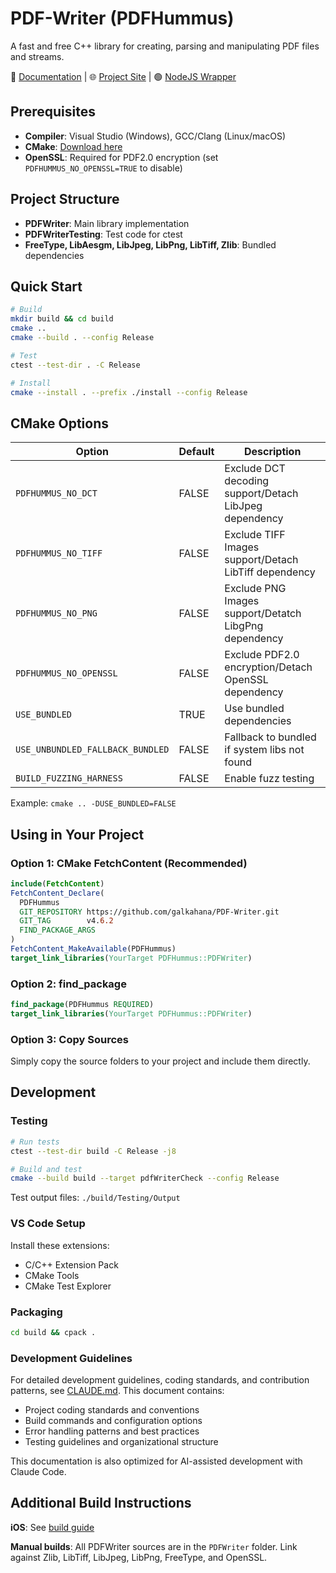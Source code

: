 # PDF-Writer (PDFHummus)

A fast and free C++ library for creating, parsing and manipulating PDF files and streams.

📖 [Documentation](https://github.com/galkahana/PDF-Writer/wiki) | 🌐 [Project Site](http://www.pdfhummus.com) | 🟢 [NodeJS Wrapper](https://github.com/julianhille/MuhammaraJS)

## Prerequisites

- **Compiler**: Visual Studio (Windows), GCC/Clang (Linux/macOS)
- **CMake**: [Download here](https://cmake.org/)
- **OpenSSL**: Required for PDF2.0 encryption (set `PDFHUMMUS_NO_OPENSSL=TRUE` to disable)

## Project Structure

- **PDFWriter**: Main library implementation
- **PDFWriterTesting**: Test code for ctest
- **FreeType, LibAesgm, LibJpeg, LibPng, LibTiff, Zlib**: Bundled dependencies

## Quick Start

```bash
# Build
mkdir build && cd build
cmake ..
cmake --build . --config Release

# Test
ctest --test-dir . -C Release

# Install
cmake --install . --prefix ./install --config Release
```

## CMake Options

| Option | Default | Description |
|--------|---------|-------------|
| `PDFHUMMUS_NO_DCT` | FALSE | Exclude DCT decoding support/Detach LibJpeg dependency |
| `PDFHUMMUS_NO_TIFF` | FALSE | Exclude TIFF Images support/Detach LibTiff dependency |
| `PDFHUMMUS_NO_PNG` | FALSE | Exclude PNG Images support/Detatch LibgPng dependency |
| `PDFHUMMUS_NO_OPENSSL` | FALSE | Exclude PDF2.0 encryption/Detach OpenSSL dependency |
| `USE_BUNDLED` | TRUE | Use bundled dependencies |
| `USE_UNBUNDLED_FALLBACK_BUNDLED` | FALSE | Fallback to bundled if system libs not found |
| `BUILD_FUZZING_HARNESS` | FALSE | Enable fuzz testing |

Example: `cmake .. -DUSE_BUNDLED=FALSE`

## Using in Your Project

### Option 1: CMake FetchContent (Recommended)
```cmake
include(FetchContent)
FetchContent_Declare(
  PDFHummus
  GIT_REPOSITORY https://github.com/galkahana/PDF-Writer.git
  GIT_TAG        v4.6.2
  FIND_PACKAGE_ARGS
)
FetchContent_MakeAvailable(PDFHummus)
target_link_libraries(YourTarget PDFHummus::PDFWriter)
```

### Option 2: find_package
```cmake
find_package(PDFHummus REQUIRED)
target_link_libraries(YourTarget PDFHummus::PDFWriter)
```

### Option 3: Copy Sources
Simply copy the source folders to your project and include them directly.

## Development

### Testing
```bash
# Run tests
ctest --test-dir build -C Release -j8

# Build and test 
cmake --build build --target pdfWriterCheck --config Release
```
Test output files: `./build/Testing/Output`

### VS Code Setup
Install these extensions:
- C/C++ Extension Pack  
- CMake Tools
- CMake Test Explorer

### Packaging
```bash
cd build && cpack .
```

### Development Guidelines
For detailed development guidelines, coding standards, and contribution patterns, see [CLAUDE.md](./CLAUDE.md). This document contains:
- Project coding standards and conventions
- Build commands and configuration options
- Error handling patterns and best practices
- Testing guidelines and organizational structure

This documentation is also optimized for AI-assisted development with Claude Code.

## Additional Build Instructions

**iOS**: See [build guide](http://pdfhummus.com/post/45501609236/how-to-build-iphone-apps-that-use-pdfhummus)

**Manual builds**: All PDFWriter sources are in the `PDFWriter` folder. Link against Zlib, LibTiff, LibJpeg, LibPng, FreeType, and OpenSSL.
